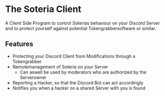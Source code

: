 # The Soteria Client
A Client Side Program to control Soterias behaviour on your Discord Server and to protect yourself against potential Tokengrabbersoftware or similar.

## Features
- Protecting your Discord Client from Modifications through a Tokengrabber
- Remotemanagement of Soteria on your Server
  - Can aswell be used by moderators who are authorized by the Serverowner
- Reporting a Hacker, so that the Discord Bot can act accordingly
- Notifies you when a hacker on a shared Server with you is found
